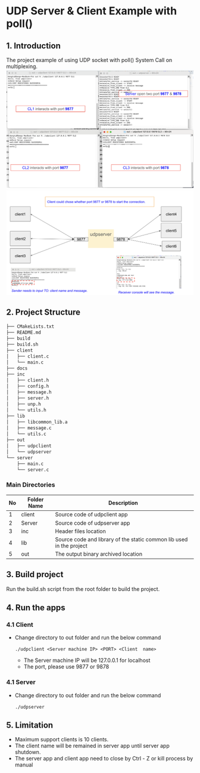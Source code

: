# UDP Server & Client Example with poll()

## 1. Introduction
The project example of using UDP socket with poll() System Call on multiplexing.
![](docs/demo1.png)
![](docs/demo2.png)
## 2. Project Structure
```
├── CMakeLists.txt
├── README.md
├── build
├── build.sh
├── client
│   ├── client.c
│   └── main.c
├── docs
├── inc
│   ├── client.h
│   ├── config.h
│   ├── message.h
│   ├── server.h
│   ├── unp.h
│   └── utils.h
├── lib
│   ├── libcommon_lib.a
│   ├── message.c
│   └── utils.c
├── out
│   ├── udpclient
│   └── udpserver
└── server
    ├── main.c
    └── server.c
```
### Main Directories
| No | Folder Name | Description |
|----| ------------| ------------|
| 1  | client      | Source code of udpclient app |
| 2  | Server      | Source code of udpserver app |
| 3  | inc         | Header files location |
| 4  | lib         | Source code and library of the static common lib used in the project |
| 5  | out         | The output binary archived location |

## 3. Build project
Run the build.sh script from the root folder to build the project.
## 4. Run the apps
### 4.1 Client
* Change directory to out folder and run the below command
    ```
    ./udpclient <Server machine IP> <PORT> <Client  name>
    ```
   * The Server machine IP will be 127.0.0.1 for localhost
   * The port, please use 9877 or 9878
### 4.1 Server
* Change directory to out folder and run the below command 
    ```
    ./udpserver
   ```

## 5. Limitation
* Maximum support clients is 10 clients.
* The client name will be remained in server app until server app shutdown.
* The server app and client app need to close by Ctrl - Z or kill process by manual 